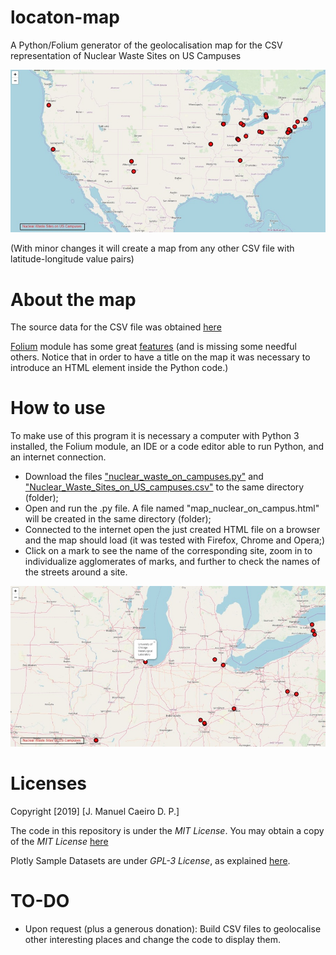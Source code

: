 # locaton-map
A Python/Folium generator of the geolocalisation map for the CSV representation of Nuclear Waste Sites on US Campuses

![](https://github.com/manuelcaeiro/locaton-map/blob/master/screenshots/map1r.jpg)

(With minor changes it will create a map from any other CSV file with latitude-longitude value pairs)

# About the map
The source data for the CSV file was obtained [here](https://github.com/plotly/datasets/blob/master/Nuclear%20Waste%20Sites%20on%20American%20Campuses.csv)

[Folium](https://github.com/python-visualization/folium) module has some great [features](https://python-visualization.github.io/folium/) (and is missing some needful others. Notice that in order to have a title on the map it was necessary to introduce an HTML element inside the Python code.)

# How to use
To make use of this program it is necessary a computer with Python 3 installed, the Folium module, an IDE or a code editor able to run Python, and an internet connection.

- Download the files ["nuclear\_waste\_on\_campuses.py"](https://github.com/manuelcaeiro/locaton-map/blob/master/nuclear_waste_on_campuses.py) and ["Nuclear\_Waste\_Sites\_on\_US_campuses.csv"](https://github.com/manuelcaeiro/locaton-map/blob/master/Nuclear_Waste_Sites_on_US_Campuses.csv) to the same directory (folder);
- Open and run the .py file. A file named "map\_nuclear\_on_campus.html" will be created in the same directory (folder);
- Connected to the internet open the just created HTML file on a browser and the map should load (it was tested with Firefox, Chrome and Opera;)
- Click on a mark to see the name of the corresponding site, zoom in to individualize agglomerates of marks, and further to check the names of the streets around a site.

![](https://github.com/manuelcaeiro/locaton-map/blob/master/screenshots/map2r.jpg)

# Licenses
Copyright [2019] [J. Manuel Caeiro D. P.]

The code in this repository is under the _MIT License_. You may obtain a copy of the _MIT License_ [here](https://opensource.org/licenses/MIT)

Plotly Sample Datasets are under _GPL-3 License_, as explained [here](https://github.com/plotly/datasets/blob/master/LICENSE).

# TO-DO
- Upon request (plus a generous donation): Build CSV files to geolocalise other interesting places and change the code to display them.
